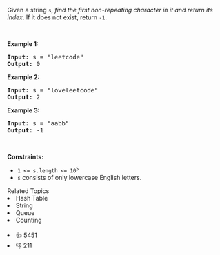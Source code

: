 <p>Given a string <code>s</code>, <em>find the first non-repeating character in it and return its index</em>. If it does not exist, return <code>-1</code>.</p>

<p>&nbsp;</p> 
<p><strong>Example 1:</strong></p> 
<pre><strong>Input:</strong> s = "leetcode"
<strong>Output:</strong> 0
</pre>
<p><strong>Example 2:</strong></p> 
<pre><strong>Input:</strong> s = "loveleetcode"
<strong>Output:</strong> 2
</pre>
<p><strong>Example 3:</strong></p> 
<pre><strong>Input:</strong> s = "aabb"
<strong>Output:</strong> -1
</pre> 
<p>&nbsp;</p> 
<p><strong>Constraints:</strong></p>

<ul> 
 <li><code>1 &lt;= s.length &lt;= 10<sup>5</sup></code></li> 
 <li><code>s</code> consists of only lowercase English letters.</li> 
</ul>

<div><div>Related Topics</div><div><li>Hash Table</li><li>String</li><li>Queue</li><li>Counting</li></div></div><br><div><li>👍 5451</li><li>👎 211</li></div>